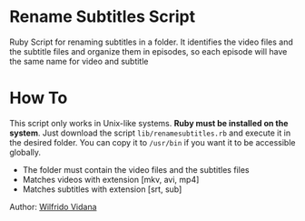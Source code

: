 # Rename Subtitles Script

Ruby Script for renaming subtitles in a folder. It identifies the video files and the subtitle files and organize them in episodes, so each episode will have the same name for video and subtitle 

# How To

This script only works in Unix-like systems. **Ruby must be installed on the system**.
Just download the script `lib/renamesubtitles.rb` and execute it in the desired folder.
You can copy it to `/usr/bin` if you want it to be accessible globally.

* The folder must contain the video files and the subtitles files
* Matches videos with extension [mkv, avi, mp4]
* Matches subtitles with extension [srt, sub]

Author: [Wilfrido Vidana](wvidanas@gmail.com)

